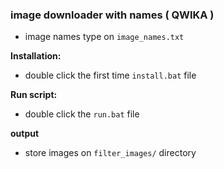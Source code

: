 ### image downloader with names ( QWIKA )
* image names type on `image_names.txt`

**Installation:**
* double click the first time `install.bat` file

**Run script:**
* double click the `run.bat` file 

**output**
* store images on `filter_images/` directory
